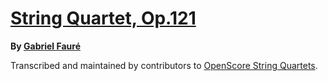 # [String Quartet, Op.121][set]

__By [Gabriel Fauré][composer]__

[set]: https://musescore.com/openscore-string-quartets/sets/5108666
[composer]: https://musescore.com/openscore-string-quartets/sets?order=title&text=Fauré,+Gabriel

Transcribed and maintained by contributors to [OpenScore String Quartets].

[OpenScore String Quartets]: https://musescore.com/openscore-string-quartets

